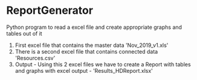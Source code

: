 # ReportGenerator
Python program to read a excel file and create appropriate graphs and tables out of it

1. First excel file that contains the master data 'Nov_2019_v1.xls'
2. There is a second excel file that contains connected data 'Resources.csv'
3. Output - Using this 2 excel files we have to create a Report with tables and graphs with excel output - 'Results_HDReport.xlsx'
